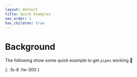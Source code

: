 ```yaml
---
layout: default
title: Quick Examples
nav_order: 1
has_children: true
---
```


# Background

The following show some quick example to get `pipes` working 🚀

{: .fs-6 .fw-300 }
